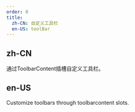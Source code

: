 ```yaml
---
order: 0
title:
  zh-CN: 自定义工具栏
  en-US: toolBar
---
```


## zh-CN

通过ToolbarContent插槽自定义工具栏。

## en-US

Customize toolbars through toolbarcontent slots.
